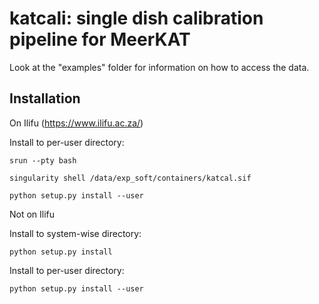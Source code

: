 # katcali: single dish calibration pipeline for MeerKAT

Look at the "examples" folder for information on how to access the data.

## Installation

On Ilifu (https://www.ilifu.ac.za/)

Install to per-user directory:
```
srun --pty bash
```
```
singularity shell /data/exp_soft/containers/katcal.sif
```
```
python setup.py install --user
```

Not on Ilifu

Install to system-wise directory:
```
python setup.py install
```

Install to per-user directory:
```
python setup.py install --user
```

